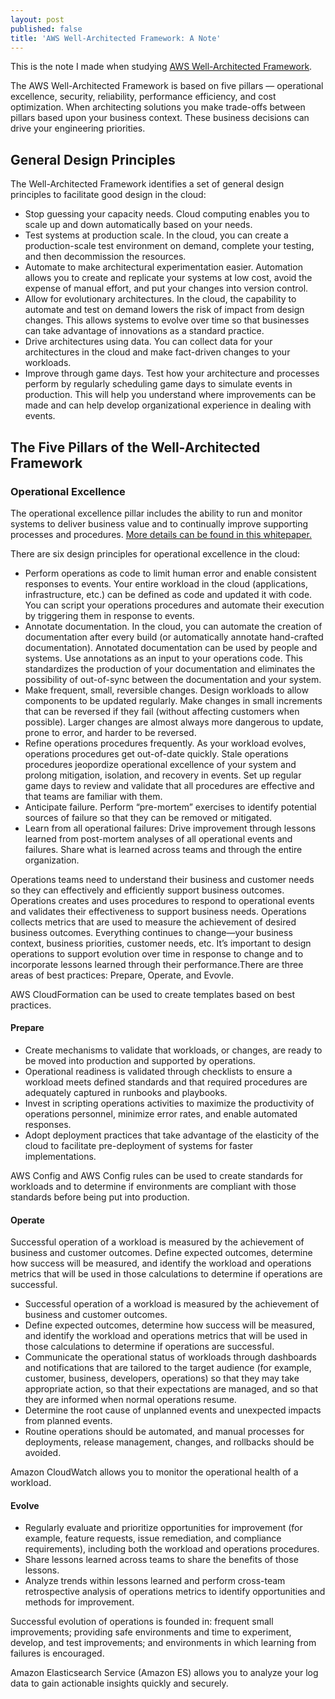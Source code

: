 ```yaml
---
layout: post
published: false
title: 'AWS Well-Architected Framework: A Note'
---
```

This is the note I made when studying [AWS Well-Architected Framework](http://d0.awsstatic.com/whitepapers/architecture/AWS_Well-Architected_Framework.pdf).

The AWS Well-Architected Framework is based on five pillars — operational excellence, security, reliability, performance efficiency, and cost optimization. When architecting solutions you make trade-offs between pillars based upon your business context. These business decisions can drive your engineering priorities. 

## General Design Principles
The Well-Architected Framework identifies a set of general design principles to
facilitate good design in the cloud:

- Stop guessing your capacity needs. Cloud computing enables you to scale up and down automatically based on your needs.
- Test systems at production scale. In the cloud, you can create a production-scale test environment on demand, complete your testing, and then decommission the resources. 
- Automate to make architectural experimentation easier. Automation allows you to create and replicate your systems at low cost, avoid the expense of manual effort, and put your changes into version control.
- Allow for evolutionary architectures.  In the cloud, the capability to automate and test on demand lowers the risk of impact from design changes. This allows systems to evolve over time so that businesses can take advantage of innovations as a standard practice.
- Drive architectures using data. You can collect data for your architectures in the cloud and make fact-driven changes to your workloads.
- Improve through game days. Test how your architecture and processes perform by regularly scheduling game days to simulate events in production. This will help you understand where improvements can be made and can help develop organizational experience in dealing with events.

## The Five Pillars of the Well-Architected Framework
### Operational Excellence

The operational excellence pillar includes the ability to run and monitor systems to deliver business value and to continually improve supporting processes and procedures. [More details can be found in this whitepaper.](https://d0.awsstatic.com/whitepapers/architecture/AWS-Operational-Excellence-Pillar.pdf)

There are six design principles for operational excellence in the cloud:

- Perform operations as code to limit human error and enable consistent responses to events. Your entire workload in the cloud (applications, infrastructure, etc.) can be defined as code and updated it with code. You can script your operations procedures and automate their execution by triggering them in response to events.
- Annotate documentation. In the cloud, you can automate the creation of documentation after every build (or automatically annotate hand-crafted documentation). Annotated documentation can be used by
people and systems. Use annotations as an input to your operations code. This standardizes the production of your documentation and eliminates the possibility of out-of-sync between the documentation and your system.
- Make frequent, small, reversible changes. Design workloads to allow components to be updated regularly. Make changes in small increments that can be reversed if they fail (without affecting customers when possible). Larger changes are almost always more dangerous to update, prone to error, and harder to be reversed.
- Refine operations procedures frequently. As your workload evolves, operations procedures get out-of-date quickly. Stale operations procedures jeopordize operational excellence of your system and prolong mitigation, isolation, and recovery in events. Set up regular game days to review and validate that all procedures are effective and that teams are familiar with them.
- Anticipate failure. Perform “pre-mortem” exercises to identify potential sources of failure so that they can be removed or mitigated. 
- Learn from all operational failures: Drive improvement through lessons learned from post-mortem analyses of all operational events and failures. Share what is learned across teams and through the entire organization.

Operations teams need to understand their business and customer needs so they can effectively and efficiently support business outcomes. Operations creates and uses procedures to respond to operational events and validates their effectiveness to support business needs. Operations collects metrics that are used to measure the achievement of desired business outcomes. Everything continues to change—your business context, business priorities, customer needs, etc. It’s important to design operations to support evolution over time in response to change and to incorporate lessons learned through their performance.There are three areas of best practices: Prepare, Operate, and Evovle.

AWS CloudFormation can be used to create templates based on best practices. 

#### Prepare
- Create mechanisms to validate that workloads, or changes, are ready to be moved into production and supported by operations.
- Operational readiness is validated through checklists to ensure a workload meets defined standards and that required procedures are adequately captured in runbooks and playbooks.
- Invest in scripting operations activities to maximize the productivity of operations personnel, minimize error rates, and enable automated responses.
- Adopt deployment practices that take advantage of the elasticity of the cloud to facilitate pre-deployment of systems for faster implementations.

AWS Config and AWS Config rules can be used to create standards for workloads and to determine if environments are compliant with those standards before being put into production.

#### Operate
Successful operation of a workload is measured by the achievement of business and customer outcomes. Define expected outcomes, determine how success will be measured, and identify the workload and operations metrics that will be used in those calculations to determine if operations are successful.

- Successful operation of a workload is measured by the achievement of business and customer outcomes. 
- Define expected outcomes, determine how success will be measured, and identify the workload and operations metrics that will be used in those calculations to determine if operations are successful.
- Communicate the operational status of workloads through dashboards and notifications that are tailored to the target audience (for example, customer, business, developers, operations) so that they may take appropriate action, so that their expectations are managed, and so that they are informed when normal operations resume.
- Determine the root cause of unplanned events and unexpected impacts from planned events.
- Routine operations should be automated, and manual processes for deployments, release management, changes, and rollbacks should be avoided.

Amazon CloudWatch allows you to monitor the operational health of a workload.

#### Evolve
- Regularly evaluate and prioritize opportunities for improvement (for example, feature requests, issue remediation, and compliance requirements), including both the workload and operations procedures.
- Share lessons learned across teams to share the benefits of those lessons.
- Analyze trends within lessons learned and perform cross-team retrospective analysis of operations metrics to identify opportunities and methods for improvement.

Successful evolution of operations is founded in: frequent small improvements; providing safe environments and time to experiment, develop, and test improvements; and environments in which learning from failures is encouraged.

Amazon Elasticsearch Service (Amazon ES) allows you to analyze your log data to gain actionable insights quickly and securely.